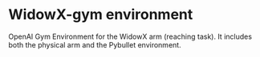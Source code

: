 # WidowX-gym environment
OpenAI Gym Environment for the WidowX arm (reaching task).
It includes both the physical arm and the Pybullet environment.
